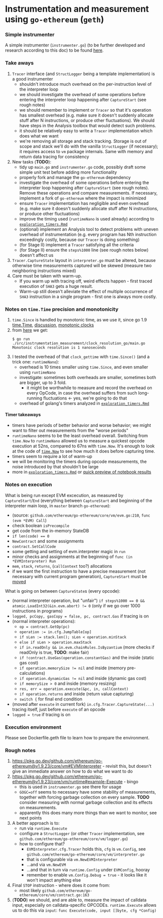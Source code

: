 # Instrumentation and measurement using `go-ethereum` (`geth`)

### Simple instrumenter

A simple instrumenter (`instrumenter.go`) (to be further developed and research according to this doc) to be found [here](/src/interumentation_measurement/geth).

### Take aways

1. `Tracer` interface (and `StructLogger` being a template implementation) is a good instrumenter
    - shouldn't introduce much overhead on the per-instruction level of the interpreter loop
    - we should investigate the overhead of some operations before entering the interpreter loop happening after `CaptureStart` (see rough notes)
    - we should remember to implement or `Tracer` so that it's operation has smallest overhead (e.g. make sure it doesn't suddenly allocate stuff after N instructions, or produce other fluctuations). We should have steps in the Analysis toolbox that would detect such problems.
    - it should be relatively easy to write a `Tracer` implementation which does what we want
    - we're removing all storage and stack tracking. Storage is out of scope and stack we'll do with the vanilla `StructLogger` (if necessary); it requires access to `vm` package internals. Same with memory and return data tracing for consistency
2. New tasks (**TODO**):
    - tidy up `main.go` and `instrumenter.go` code, possibly draft some simple unit test before adding more functionality
    - properly fork and manage the `go-ethereum` dependency
    - investigate the overhead of some operations before entering the interpreter loop happening after `CaptureStart` (see rough notes). Remove these operations and compare measurements. If necessary, implement a fork of `go-ethereum` where the impact is minimized
    - ensure `Tracer` implementation has negligible and even overhead (e.g. make sure it doesn't suddenly allocate stuff after N instructions, or produce other fluctuations)
    - improve the timing used (`runtimeNano` is used already) according to [`exploration_timers.Rmd`](/src/analysis/exploration_timers.Rmd)
    - (optional) implement an Analysis tool to detect problems with uneven overhead of instrumentation (e.g. every program has Nth instruction exceedingly costly, because our `Tracer` is doing something)
    - (for Stage II) implement a `Tracer` satisfying all the criteria
    - (for Stage II) ensure the `steps%1000` line (see rough notes below) doesn't affect us
3. `Tracer.CaptureState` layout in `interpreter.go` must be altered, because otherwise time measurements captured will be skewed (measure two neighboring instructions mixed)
4. Care must be taken with warm-up.
    - If you warm up with tracing off, weird effects happen - first traced execution of `SHA3` gets a huge result.
    - Warm-up still doesn't alleviate the effect of multiple occurrence of `SHA3` instruction in a single program - first one is always more costly.

### Notes on `time.Time` precision and monotonicity

1. `time.Since` is handled by monotonic time, as we use it, since go 1.9 [time.Time](https://golang.org/pkg/time/#Time), [discussion](https://github.com/golang/go/issues/12914#issuecomment-277335863), [monotonic clocks](https://golang.org/pkg/time/#hdr-Monotonic_Clocks)
2. from [here](https://stackoverflow.com/questions/14610459/how-precise-is-gos-time-really) we get:
    ```
    $ go run ./src/instrumentation_measurement/clock_resolution_go/main.go
    Monotonic clock resolution is 1 nanoseconds
    ```
3. I tested the overhead of that `clock_gettime` with `time.Since()` (and a trick one: `runtimeNano`):
    - overhead is 10 times smaller using `time.Since`, and even smaller using `runtimeNano`
    - investigate: sometimes both overheads are smaller, sometimes both are bigger, up to 3 fold.
        - it might be worthwhile to measure and record the overhead on every OpCode, in case the overhead suffers from such long-running fluctuations <- yes, we're going to do that
    - overhead of golang's timers analyzed in [`exploration_timers.Rmd`](/src/analysis/exploration_timers.Rmd)

#### Timer takeaways

-   timers have periods of better behavior and worse behavior; we might want to filter out measurements from the "worse periods"
-   `runtimeNano` seems to be the least overhead overall. Switching from `time.Now` to `runtimeNano` allowed us to measure a quickest opcode execution at 52ns, compared to 67ns with `time.Now`. It's enough to look at the code of [`time.Now`](https://golang.org/src/time/time.go) to see how much it does before capturing time.
-   timers seem to require a lot of warm-up
-   we will be monitoring the timers during opcode measurements, the noise introduced by that shouldn't be large
-   more in [`exploration_timers.Rmd`](/src/analysis/exploration_timers.Rmd) or [quick preview of notebook results](https://htmlpreview.github.io/?https://github.com/imapp-pl/gas-cost-estimator/blob/master/src/analysis/exploration_timers.nb.html)

### Notes on execution

What is being run except EVM excecution, as measured by `CaptureStart`/`End` (everything between `CaptureStart` and beginning of the interpreter main loop, in `master` branch `go-ethereum`):

-   (source: `github.com/ethereum/go-ethereum/core/vm/evm.go:210`, `func (evm *EVM) Call`)
-   check boolean `isPrecompile`
-   get code from the in-memory StateDB
-   `if len(code) == 0`
-   `NewContract` and some assignments
-   `contract.SetCallCode`
-   some getting and setting of evm.interpreter magic in `run`
-   minor checks and assignments at the beginning of `func (in *EVMInterpreter) Run`
-   `mem`, `stack`, `returns`, (`callContext` too?) allocations
-   if we want the first instruction to have a precise measurement (not necessary with current program generation), `CaptureStart` must be [moved](https://github.com/imapp-pl/go-ethereum/tree/wallclock)

What is going on between `CaptureState`s (every opcode):

-   (normal interpreter operation, but "unfair") `if steps%1000 == 0 && atomic.LoadInt32(&in.evm.abort) != 0` (only if we go over 1000 instructions in programs)
-   `logged, pcCopy, gasCopy = false, pc, contract.Gas` if tracing is on
-   (normal interpreter operations):
    -   `op = contract.GetOp(pc)`
    -   `operation := in.cfg.JumpTable[op]`
    -   `if sLen := stack.len(); sLen < operation.minStack`
    -   `else if sLen > operation.maxStack`
    -   `if in.readOnly && in.evm.chainRules.IsByzantium` (more checks if readOnly is true, **TODO**: make fair)
    -   `if !contract.UseGas(operation.constantGas)` and the inside (static gas cost)
    -   `if operation.memorySize != nil` and inside (memory pre-calculations)
    -   `if operation.dynamicGas != nil` and inside (dynamic gas cost)
    -   `if memorySize > 0` and inside (memory resizing)
    -   `res, err = operation.execute(&pc, in, callContext)`
    -   `if operation.returns` and inside (return value capturing)
    -   `switch {` for final end condition
-   (moved after `execute` in current fork) `in.cfg.Tracer.CaptureState(...)` tracing itself, just before `execute` of an opcode
-   `logged = true` if tracing is on

### Execution environment

Please see Dockerfile.geth file to learn how to prepare the environment.

### Rough notes

1. https://pkg.go.dev/github.com/ethereum/go-ethereum@v1.9.23/core/vm#EVMInterpreter - revisit this, but doesn't give an immediate answer on how to do what we want to do
2. https://pkg.go.dev/github.com/ethereum/go-ethereum@v1.9.23/core/vm/runtime#example-Execute - bingo
    - this is used in `instrumenter.go` see there for usage
    - `GOGC=off` seems to necessary have some stability of measurements, together with forcing garbage collection on every sample. **TODO** consider measuring with normal garbage collection and its effects on measurements.
    - apparently this does many more things than we want to monitor, see next points
3. A better approach is to:
    - run via `runtime.Execute`
    - configure a `StructLogger` (or other `Tracer` implementation, see `github.com/ethereum/go-ethereum/core/vm/logger.go`)
    - how to configure that?
        - `EVMInterpreter.cfg.Tracer` holds this, `cfg` is `vm.Config`, see `github.com/ethereum/go-ethereum/core/vm/interpreter.go`
        - that is configurable via `vm.NewEVMInterpreter`
        - ...and via `vm.NewEVM`
        - ...and that in turn via `runtime.Config` under `EVMConfig`, hooray
        - remember to enable `vm.Config.Debug = true` - it looks like it won't impact anything else
4. Final `STOP` instruction - where does it come from:
    - most likely `github.com/ethereum/go-ethereum/core/vm/contract.go:163`
5. (**TODO**) we should, and are able to, measure the impact of calldata input, especially on calldata-specific OPCODEs. `runtime.Execute` allows us to do this via `input`: `func Execute(code, input []byte, cfg *Config)`
